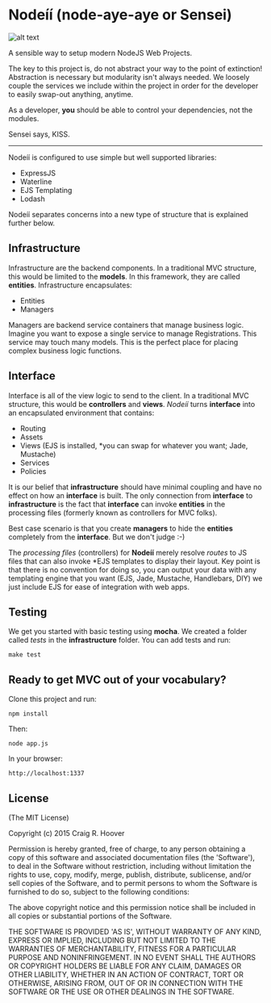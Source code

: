 Nodeíí (node-aye-aye or Sensei)
========

![alt text](http://craigrhoover.com/images/ayeaye.png "Aye Aye")

A sensible way to setup modern NodeJS Web Projects.

The key to this project is, do not abstract your way to the point of extinction! Abstraction is necessary but modularity isn't always needed. We loosely couple the services we include within the project in order for the developer to easily swap-out anything, anytime.

As a developer, __you__ should be able to control your dependencies, not the modules.

Sensei says, KISS.
_____________________________________________________
Nodeíí is configured to use simple but well supported libraries:

- ExpressJS
- Waterline
- EJS Templating
- Lodash

Nodeíí separates concerns into a new type of structure that is explained further below.

Infrastructure
---------------
Infrastructure are the backend components.  In a traditional MVC structure, this would be limited to the __models__. In this framework, they are called __entities__.  Infrastructure encapsulates:

- Entities
- Managers

Managers are backend service containers that manage business logic.  Imagine you want to expose a single service to manage Registrations.  This service may touch many models. This is the perfect place for placing complex business logic functions.

Interface
---------------
Interface is all of the view logic to send to the client.  In a traditional MVC structure, this would be __controllers__  and __views__. _Nodeíí_ turns __interface__ into an encapsulated environment that contains:

- Routing
- Assets
- Views (EJS is installed, *you can swap for whatever you want; Jade, Mustache)
- Services
- Policies

It is our belief that __infrastructure__ should have minimal coupling and have no effect on how an __interface__ is built. The only connection from __interface__ to __infrastructure__ is the fact that __interface__ can invoke __entities__ in the processing files (formerly known as controllers for MVC folks). 

Best case scenario is that you create __managers__ to hide the __entities__ completely from the __interface__.  But we don't judge :-)

The _processing files_ (controllers) for __Nodeíí__ merely resolve _routes_ to JS files that can also invoke *EJS templates to display their layout. Key point is that there is no convention for doing so, you can output your data with any templating engine that you want (EJS, Jade, Mustache, Handlebars, DIY) we just include EJS for ease of integration with web apps.

Testing
---------------
We get you started with basic testing using __mocha__.  We created a folder called _tests_ in the __infrastructure__ folder.  You can add tests and run:

    make test


## Ready to get MVC out of your vocabulary?

Clone this project and run:

    npm install
   
Then:

    node app.js

In your browser:

    http://localhost:1337
    
License
---------------
(The MIT License)

Copyright (c) 2015 Craig R. Hoover <crh3675 at gmail.com>

Permission is hereby granted, free of charge, to any person obtaining a copy of this software and associated documentation files (the 'Software'), to deal in the Software without restriction, including without limitation the rights to use, copy, modify, merge, publish, distribute, sublicense, and/or sell copies of the Software, and to permit persons to whom the Software is furnished to do so, subject to the following conditions:

The above copyright notice and this permission notice shall be included in all copies or substantial portions of the Software.

THE SOFTWARE IS PROVIDED 'AS IS', WITHOUT WARRANTY OF ANY KIND, EXPRESS OR IMPLIED, INCLUDING BUT NOT LIMITED TO THE WARRANTIES OF MERCHANTABILITY, FITNESS FOR A PARTICULAR PURPOSE AND NONINFRINGEMENT. IN NO EVENT SHALL THE AUTHORS OR COPYRIGHT HOLDERS BE LIABLE FOR ANY CLAIM, DAMAGES OR OTHER LIABILITY, WHETHER IN AN ACTION OF CONTRACT, TORT OR OTHERWISE, ARISING FROM, OUT OF OR IN CONNECTION WITH THE SOFTWARE OR THE USE OR OTHER DEALINGS IN THE SOFTWARE.    
